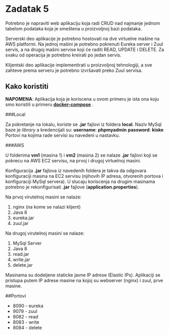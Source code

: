 # Zadatak 5
Potrebno je napraviti web aplikaciju koja radi CRUD nad najmanje jednom tabelom podataka koja je smeštena u proizvoljnoj bazi podataka. 


Serverski deo aplikacije je potrebno hostovati na dve virtuelne mašine na AWS platformi. Na jednoj mašini je potrebno pokrenuti Eureka server i Zuul servis, a na drugoj mašini servise koji će raditi READ, UPDATE i DELETE. Za svaku od operacija je potrebno kreirati po jedan servis.  


Klijentski deo aplikacije implementirati u proizvoljnoj tehnologiji, a sve zahteve prema serveru je potrebno izvršavati preko Zuul servisa.

## Kako koristiti

**NAPOMENA**: Aplikacija koja je koriscena u ovom primeru je ista ona koju smo koristili u primeru [**docker-compose**](https://github.com/lzravr/CloudComputing/tree/master/docker-compose) .

###Local

Za pokretanje na lokalu, koriste se **.jar** fajlovi iz foldera **local**. Naziv MySql baze je *library* a kredencijali su:
**username**: **phpmyadmin**
**password**: **kiske**
Portovi na kojima rade servisi su navedeni u nastavku.

###AWS

U folderima **vm1** (masina 1) i **vm2** (masina 2) se nalaze **.jar** fajlovi koji se pokrecu na AWS EC2 servisu, na prvoj i drugoj virtuelnoj masini.

Konfiguracija **.jar** fajlova iz navedenih foldera je takva da odgovara konfiguraciji masina na EC2 servisu (njihovih IP adresa, otvorenih portova i konfiguraciji MySql servera). U slucaju koriscenja na drugim masinama potrebno je rekonfigurisati **.jar** fajlove (**application.properties**).

Na prvoj virutelnoj masini se nalaze:
1. nginx (na kome se nalazi klijent)
2. Java 8
3. eureka.jar
4. zuul.jar

Na drugoj virutelnoj masini se nalaze:
1. MySql Server
2. Java 8
3. read.jar
4. write.jar
5. delete.jar

Masinama su dodeljene staticke javne IP adrese (Elastic IPs). Aplikaciji se pristupa putem IP adrese masine na kojoj su webserver (nginx) i zuul, prve masine.

##Portovi

- 8090 - eureka
- 9079 - zuul
- 8082 - read
- 8083 - write
- 8084 - delete